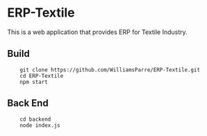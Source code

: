 # ERP-Textile

This is a web application that provides ERP for Textile Industry.

## Build
        
        git clone https://github.com/WilliamsParre/ERP-Textile.git
        cd ERP-Textile
        npm start


## Back End
        
        cd backend
        node index.js
